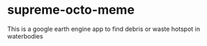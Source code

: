 # supreme-octo-meme
This is a google earth engine app to find debris or waste hotspot in waterbodies
